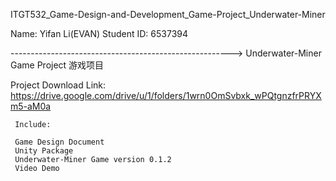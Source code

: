 ITGT532_Game-Design-and-Development_Game-Project_Underwater-Miner

Name: Yifan Li(EVAN) 
Student ID: 6537394

-------------------------------------------------------> Underwater-Miner Game Project 游戏项目

Project Download Link: https://drive.google.com/drive/u/1/folders/1wrn0OmSvbxk_wPQtgnzfrPRYXm5-aM0a 

     Include:
     
     Game Design Document
     Unity Package
     Underwater-Miner Game version 0.1.2
     Video Demo
